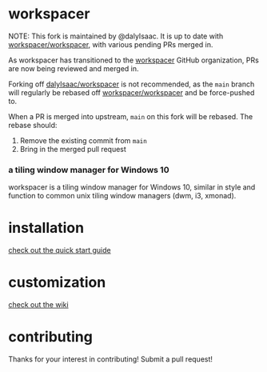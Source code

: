 # workspacer

NOTE: This fork is maintained by @dalyIsaac. It is up to date with [workspacer/workspacer](https://github.com/workspacer/workspacer), with various pending PRs merged in.

As workspacer has transitioned to the [workspacer](https://github.com/workspacer) GitHub organization, PRs are now being reviewed and merged in.

Forking off [dalyIsaac/workspacer](https://github.com/dalyIsaac/workspacer/) is not recommended, as the `main` branch will regularly be rebased off [workspacer/workspacer](https://github.com/workspacer) and be force-pushed to.

When a PR is merged into upstream, `main` on this fork will be rebased. The rebase should:

1. Remove the existing commit from `main`
2. Bring in the merged pull request

### a tiling window manager for Windows 10

workspacer is a tiling window manager for Windows 10, similar in style and function to common unix tiling window managers (dwm, i3, xmonad).

# installation

[check out the quick start guide](https://www.workspacer.org/quickstart)

# customization

[check out the wiki](https://github.com/workspacer/workspacer/wiki/Customization)

# contributing

Thanks for your interest in contributing! Submit a pull request!
